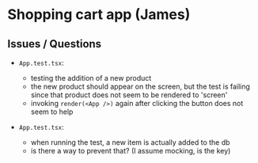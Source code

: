 # Shopping cart app (James)

## Issues / Questions
- `App.test.tsx`:
  - testing the addition of a new product
  - the new product should appear on the screen, but the test is failing since that product does not seem to be rendered to 'screen'
  - invoking `render(<App />)` again after clicking the button does not seem to help

- `App.test.tsx`:
  - when running the test, a new item is actually added to the db
  - is there a way to prevent that?  (I assume mocking, is the key)
